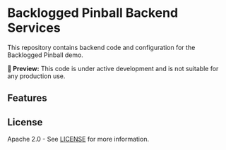 # Backlogged Pinball Backend Services

This repository contains backend code and configuration for the Backlogged Pinball demo.

**🧪 Preview:** This code is under active development and is not suitable for any production use.

## Features

## License

Apache 2.0 - See [LICENSE](LICENSE) for more information.